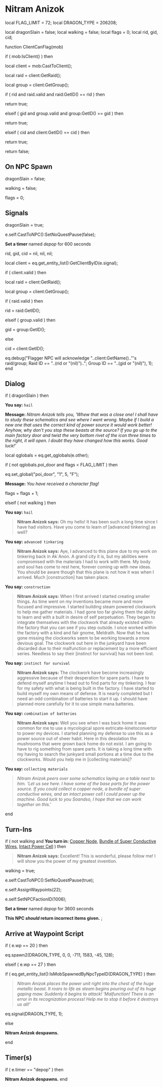 # Nitram Anizok
local FLAG_LIMIT = 72;
local DRAGON_TYPE = 206208; 

local dragonSlain = false;
local walking = false;
local flags = 0;
local rid, gid, cid;

function ClientCanFlag(mob)

if ( mob:IsClient() ) then


local client = mob:CastToClient();





local raid = client:GetRaid();


local group = client:GetGroup();





if ( rid and raid.valid and raid:GetID() == rid ) then



return true;


elseif ( gid and group.valid and group:GetID() == gid ) then



return true;


elseif ( cid and client:GetID() == cid ) then



return true;


return false;
## On NPC Spawn

dragonSlain = false;

walking = false;

flags = 0;
## Signals

dragonSlain = true;

e.self:CastToNPC():SetNoQuestPause(false);

**Set a timer** named *depop* for 600 seconds



rid, gid, cid = nil, nil, nil;

local client = eq.get_entity_list():GetClientByID(e.signal);




if ( client.valid ) then




local raid = client:GetRaid();


local group = client:GetGroup();





if ( raid.valid ) then



rid = raid:GetID();


elseif ( group.valid ) then



gid = group:GetID();


else



cid = client:GetID();



eq.debug("Flagger NPC will acknowledge "..client:GetName().."'s raid/group; Raid ID == "..(rid or "(nil)")..";  Group ID == "..(gid or "(nil)"), 1);
end

## Dialog


if ( dragonSlain ) then



**You say:** `hail`







**Message:** <span class="text-warning">*Nitram Anizok tells you, 'Whew that was a close one!  I shall have to study these schematics and see where I went wrong.  Maybe if I build a new one that uses the correct kind of power source it would work better!  Anyhow, why don't you stop these beasts at the source?  If you go up to the main factory door and twist the very bottom rivet of the icon three times to the right, it will open.  I doubt they have changed how this works.  Good luck!'*</span>







local qglobals = eq.get_qglobals(e.other);



if ( not qglobals.poi_door and flags < FLAG_LIMIT ) then




eq.set_global("poi_door", "1", 5, "F");




**Message:** <span class="text-warning">*You have received a character flag!*</span>




flags = flags + 1;





elseif ( not walking ) then




**You say:** `hail`




>**Nitram Anizok says:** Oh my hello!  It has been such a long time since I have had visitors.  Have you come to learn of [advanced tinkering] as well?





**You say:** `advanced tinkering`




>**Nitram Anizok says:** Aye, I advanced to this plane due to my work on tinkering back in Ak\`Anon.  A grand city it is, but my abilities were compromised with the materials I had to work with there.  My body and soul has come to rest here, forever coming up with new ideas.  You should be aware though that this plane is not how it was when I arrived.  Much [construction] has taken place.





**You say:** `construction`




>**Nitram Anizok says:** When I first arrived I started creating smaller things.  As time went on my inventions became more and more focused and impressive.  I started building steam powered clockwork to help me gather materials. I had gone too far giving them the ability to learn and with a built in desire of self perpetuation.  They began to integrate themselves with the clockwork that already existed within the factory that you can see if you step outside.  I once worked within the factory with a kind and fair gnome, Meldrath.  Now that he has gone missing the clockworks seem to be working towards a more devious goal.  The clockwork out here in the junkyard have been discarded due to their malfunction or replacement by a more efficient series.  Needless to say their [instinct for survival] has not been lost.





**You say:** `instinct for survival`




>**Nitram Anizok says:** The clockwork have become increasingly aggressive because of their desperation for spare parts.  I have to defend myself anytime I head out to find parts for my tinkering.  I fear for my safety with what is being built in the factory.  I have started to build myself my own means of defense.  It is nearly completed but I need an odd combination of batteries to start it up.  I should have planned more carefully for it to use simple mana batteries.





**You say:** `combination of batteries`




>**Nitram Anizok says:** Well you see when I was back home it was common for me to use a mycological spore extricate-kinetoconvertor to power my devices.  I started planning my defense to use this as a power source out of sheer habit.  Here in this desolation the mushrooms that were grown back home do not exist.  I am going to have to rig something from spare parts.  It is taking a long time with my having to search the junkyard small portions at a time due to the clockworks.  Would you help me in [collecting materials]?





**You say:** `collecting materials`




>*Nitram Anizok peers over some schematics laying on a table next to him. 'Let us see here.  I have some of the base parts for the power source.  If you could collect a copper node, a bundle of super conductive wires, and an intact power cell I could power up the machine.  Good luck to you Soandso, I hope that we can work together on this.'*


end

## Turn-Ins




if ( not walking and  **You turn in:** [Copper Node](/item/9295), [Bundle of Super Conductive Wires](/item/9426), [Intact Power Cell](/item/9434) ) then


>**Nitram Anizok says:** Excellent!  This is wonderful, please follow me!  I will show you the power of my greatest invention.


walking = true;


e.self:CastToNPC():SetNoQuestPause(true); 


e.self:AssignWaypoints(22);


e.self:SetNPCFactionID(1006);


**Set a timer** named *depop* for 3600 seconds


**This NPC *should* return incorrect items given.**
;
## Arrive at Waypoint Script


if ( e.wp == 20 ) then


eq.spawn2(DRAGON_TYPE, 0, 0, -711, 1583, -45, 128);




elseif ( e.wp == 27 ) then


if ( eq.get_entity_list():IsMobSpawnedByNpcTypeID(DRAGON_TYPE) ) then



>*Nitram Anizok places the power unit right into the chest of the huge metallic beast.  It roars to life as steam begins pouring out of its huge gaping maw.  Suddenly it begins to attack!  'Malfunction!  There is an error in its recognization process!  Help me to stop it before it destroys us all!'*



eq.signal(DRAGON_TYPE, 1);


else



**Nitram Anizok despawns.**

end

## Timer(s)

if ( e.timer == "depop" ) then


**Nitram Anizok despawns.**
end
